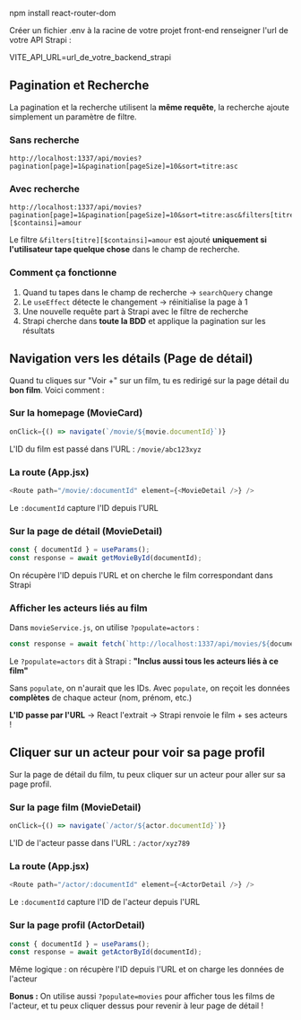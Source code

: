 
npm install react-router-dom

Créer un fichier .env à la racine de votre projet front-end renseigner l'url de votre API Strapi :

VITE_API_URL=url_de_votre_backend_strapi

## Pagination et Recherche

La pagination et la recherche utilisent la **même requête**, la recherche ajoute simplement un paramètre de filtre.

### Sans recherche
```
http://localhost:1337/api/movies?pagination[page]=1&pagination[pageSize]=10&sort=titre:asc
```

### Avec recherche
```
http://localhost:1337/api/movies?pagination[page]=1&pagination[pageSize]=10&sort=titre:asc&filters[titre][$containsi]=amour
```

Le filtre `&filters[titre][$containsi]=amour` est ajouté **uniquement si l'utilisateur tape quelque chose** dans le champ de recherche.

### Comment ça fonctionne
1. Quand tu tapes dans le champ de recherche → `searchQuery` change
2. Le `useEffect` détecte le changement → réinitialise la page à 1
3. Une nouvelle requête part à Strapi avec le filtre de recherche
4. Strapi cherche dans **toute la BDD** et applique la pagination sur les résultats

## Navigation vers les détails (Page de détail)

Quand tu cliques sur "Voir +" sur un film, tu es redirigé sur la page détail du **bon film**. Voici comment :

### Sur la homepage (MovieCard)
```javascript
onClick={() => navigate(`/movie/${movie.documentId}`)}
```
L'ID du film est passé dans l'URL : `/movie/abc123xyz`

### La route (App.jsx)
```javascript
<Route path="/movie/:documentId" element={<MovieDetail />} />
```
Le `:documentId` capture l'ID depuis l'URL

### Sur la page de détail (MovieDetail)
```javascript
const { documentId } = useParams();
const response = await getMovieById(documentId);
```
On récupère l'ID depuis l'URL et on cherche le film correspondant dans Strapi

### Afficher les acteurs liés au film
Dans `movieService.js`, on utilise `?populate=actors` :
```javascript
const response = await fetch(`http://localhost:1337/api/movies/${documentId}?populate=actors`);
```

Le `?populate=actors` dit à Strapi : **"Inclus aussi tous les acteurs liés à ce film"**

Sans `populate`, on n'aurait que les IDs. Avec `populate`, on reçoit les données **complètes** de chaque acteur (nom, prénom, etc.)

**L'ID passe par l'URL** → React l'extrait → Strapi renvoie le film + ses acteurs !

## Cliquer sur un acteur pour voir sa page profil

Sur la page de détail du film, tu peux cliquer sur un acteur pour aller sur sa page profil.

### Sur la page film (MovieDetail)
```javascript
onClick={() => navigate(`/actor/${actor.documentId}`)}
```
L'ID de l'acteur passe dans l'URL : `/actor/xyz789`

### La route (App.jsx)
```javascript
<Route path="/actor/:documentId" element={<ActorDetail />} />
```
Le `:documentId` capture l'ID de l'acteur depuis l'URL

### Sur la page profil (ActorDetail)
```javascript
const { documentId } = useParams();
const response = await getActorById(documentId);
```
Même logique : on récupère l'ID depuis l'URL et on charge les données de l'acteur

**Bonus :** On utilise aussi `?populate=movies` pour afficher tous les films de l'acteur, et tu peux cliquer dessus pour revenir à leur page de détail !
